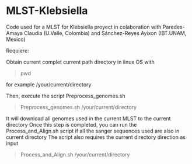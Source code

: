 # MLST-Klebsiella
Code used for a MLST for Klebsiella proyect in colaboration with Paredes-Amaya Claudia (U.Valle, Colombia) and Sánchez-Reyes Ayixon (IBT.UNAM, Mexico)


Requiere:

Obtain current complet current path directory in linux OS with

>pwd

for example /your/current/directory

Then, execute the script Preprocess_genomes.sh 

> Preprocess_genomes.sh /your/current/directory

It will download all genomes used in the current MLST to the current directory 
Once this step is completed, you can run the Process_and_Align.sh script if all the sanger sequences used are also in current directory
The script also requires the current directory direction as input

> Process_and_Align.sh /your/current/directory

